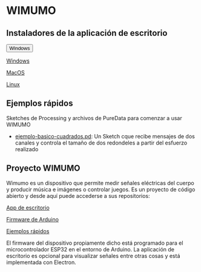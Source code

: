 # WIMUMO

## Instaladores de la aplicación de escritorio

<button name="button" onclick="https://github.com/wimumo/wimumo-desktop-app/releases/download/v1.0/wimumo-desktop-app-1.0.0-Setup_win64.exe">Windows</button>

 [Windows](https://github.com/wimumo/wimumo-desktop-app/releases/download/v1.0/wimumo-desktop-app-1.0.0-Setup_win64.exe)
 
 [MacOS](#)
 
 [Linux](#)

## Ejemplos rápidos

Sketches de Processing y archivos de PureData para comenzar a usar WIMUMO

 - [ejemplo-basico-cuadrados.pd](#): Un Sketch cque recibe mensajes de dos canales y controla el tamaño de dos redondeles a partir del esfuerzo realizado
 
## Proyecto WIMUMO

Wimumo es un dispositivo que permite medir señales eléctricas del cuerpo y producir música e imágenes o controlar juegos. Es un proyecto de código abierto y desde
aquí puede accederse a sus repositorios:

 [App de escritorio](https://github.com/wimumo/wimumo-desktop-app/)

 [Firmware de Arduino](https://github.com/wimumo/wimumo-esp15-V2/)

 [Ejemplos rápidos](#)

El firmware del dispositivo propiamente dicho está programado para el microcontrolador ESP32 en el entorno de Arduino. La aplicación de escritorio es opcional para visualizar señales entre otras cosas y está implementada con Electron. 

 
 

